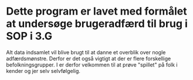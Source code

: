 # Dette program er lavet med formålet at undersøge brugeradfærd til brug i SOP i 3.G
Alt data indsamlet vil blive brugt til at danne et overblik over nogle adfærdsmønstre. Derfor er det også vigtigt at der er flere forskellige befolkningsgrupper. I er derfor velkommen til at prøve "spillet" på folk i kender og jer selv selvfølgelig.